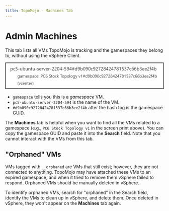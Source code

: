 ```yaml
---
title: TopoMojo - Machines Tab
---
```


# Admin Machines

This tab lists all VMs TopoMojo is tracking and the gamespaces they belong to, without using the vSphere Client.

![admin machine explanation](img/admin-machine.png)

- `gamespace` tells you this is a _gamespace_ VM.
- `pc5-ubuntu-server-2204-594` is the name of the VM.
- `#d9b090c92728424781537c66b3ee2f4b` after the hash tag is the gamespace GUID.

The **Machines** tab is helpful when you want to find all the VMs related to a gamespace (e.g., `PC6 Stock Topology v1` in the screen print above). You can copy the gamespace GUID and paste it into the **Search** field. Note that you cannot interact with the VMs from this tab.

## "Orphaned" VMs

VMs tagged with `__orphaned` are VMs that still exist; however, they are not connected to anything. TopoMojo may have attached these VMs to an expired gamespace, and when it tried to remove them vSphere failed to respond. Orphaned VMs should be manually deleted in vSphere.

To identify orphaned VMs, search for "orphaned" in the Search field, identify the VMs to clean up in vSphere, and delete them. Once deleted in vSphere, they won't appear on the **Machines** tab again.
